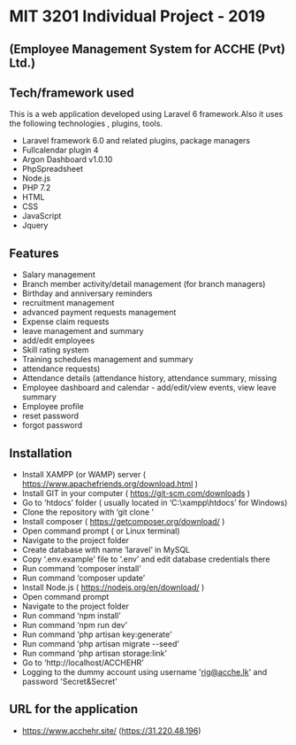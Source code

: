 # MIT 3201 Individual Project - 2019
## (Employee Management System for ACCHE (Pvt) Ltd.)

## Tech/framework used

This is a web application developed using Laravel 6 framework.Also it uses the following technologies , plugins, tools.

- Laravel framework 6.0 and related plugins, package managers
- Fullcalendar plugin 4 
- Argon Dashboard v1.0.10 
- PhpSpreadsheet
- Node.js
- PHP 7.2
- HTML
- CSS
- JavaScript
- Jquery

## Features

- Salary management
- Branch member activity/detail management (for branch managers)
- Birthday and anniversary reminders
- recruitment management
- advanced payment requests management
- Expense claim requests
- leave management and summary
- add/edit employees
- Skill rating system
- Training schedules management and summary
- attendance requests)
- Attendance details (attendance history, attendance summary, missing
- Employee dashboard and calendar - add/edit/view events, view leave summary
- Employee profile
- reset password
- forgot password


## Installation

- Install XAMPP (or WAMP) server ( https://www.apachefriends.org/download.html ) 
- Install  GIT in your computer ( https://git-scm.com/downloads )
- Go to ‘htdocs’ folder ( usually located in ‘C:\xampp\htdocs’ for Windows)
- Clone the repository with ‘git clone <repo-url>’
- Install composer ( https://getcomposer.org/download/ )
- Open command prompt ( or Linux terminal)
- Navigate to the project folder
- Create database with name ‘laravel’ in MySQL 
- Copy ‘.env.example’ file to ‘.env’ and edit database credentials there
- Run command ‘composer install’
- Run command ‘composer update’
- Install Node.js ( https://nodejs.org/en/download/ )
- Open command prompt 
- Navigate to the project folder
- Run command ‘npm install’
- Run command ‘npm run dev’
- Run  command ‘php artisan key:generate’
- Run  command ‘php artisan migrate --seed’
- Run command ‘php artisan storage:link’
- Go to ‘http://localhost/ACCHEHR’
- Logging to the dummy account using username  'rig@acche.lk' and password  'Secret&Secret'
    
## URL for the application
- https://www.acchehr.site/ (https://31.220.48.196)
 
 
 





